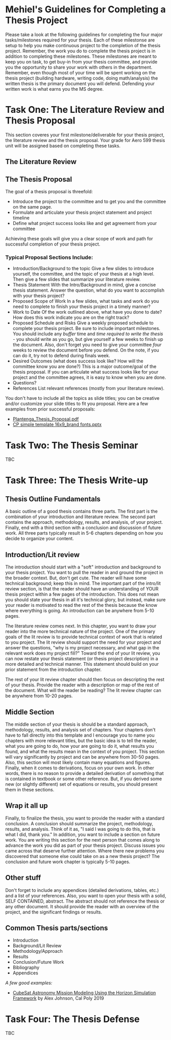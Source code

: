 # Mehiel's Guidelines for Completing a Thesis Project

Please take a look at the following guidelines for completing the four major tasks/milestones required for your thesis.  Each of these milestonse are setup to help you make continuous project to the completion of the thesis project.  Remember, the work you do to complete the thesis project is in addition to completing these milestones.  These milestones are meant to keep you on task, to get buy-in from your thesis committee, and provide you the opportunity to share your work with others in the department.  Remember, even though most of your time will be spent working on the thesis project (building hardware, writing code, doing math/analysis) the written thesis is the primary document you will defend.  Defending your written work is what earns you the MS degree.

# Task One:  The Literature Review and Thesis Proposal

This section coveres your first milestone/deliverable for your thesis project, the literature review and the thesis proposal.  Your grade for Aero 599 thesis unit will be assigned based on completing these tasks.

## The Literature Review



## The Thesis Proposal

The goal of a thesis proposal is threefold:

* Introduce the project to the committee and to get you and the committee on the same page.
* Formulate and articulate your thesis project statement and project timeline
* Define what project success looks like and get agreement from your committee

Achieving these goals will give you a clear scope of work and path for successful completion of your thesis project.

### Typical Proposal Sections Include:

* Introduction/Background to the topic
Give a few slides to introduce yourself, the committee, and the topic of your thesis at a high level.  Then give a few slides that summarize your literature review.
* Thesis Statement
With the Intro/Background in mind, give a concise thesis statement.  Answer the question, what do you want to accomplish with your thesis project?
* Proposed Scope of Work
In a few slides, what tasks and work do you need to complete to finish your thesis project in a timely manner?
* Work to Date
Of the work outlined above, what have you done to date?  How does this work indicate you are on the right track?
* Proposed Schedule and Risks
Give a weekly proposed schedule to complete your thesis project.  Be sure to include important milestones.  You should include any _buffer_ time and *time required to write the thesis* - you should write as you go, but give yourself a few weeks to finish up the document.  Also, don't forget you need to give your committee *four* weeks to review the document before you defend.  On the note, if you can do it, try not to defend during finals week.
* Desired Outcomes (what does success look like?  How will the committee know you are done?)
This is a major outcome/goal of the thesis proposal.  If you can articulate what success looks like for your project and the committee agrees, it is easy to know when you are done.
* Questions?
* References
List relevant references (mostly from your literature review).

You don't have to include all the topics as slide titles; you can be creative and/or customize your slide titles to fit you proposal.  Here are a few examples from prior successful proposals:
* [Plantenga_Thesis_Proposal.pdf](https://github.com/Cal-Poly-Simulation-Lab/PolySim-Grad-Student-Resources/files/13173215/Plantenga_Thesis_Proposal.pdf)
* [CP simple template 16x9_brand fonts.pptx](https://github.com/Cal-Poly-Simulation-Lab/PolySim-Grad-Student-Resources/files/13221921/CP.simple.template.16x9_brand.fonts.pptx)

# Task Two: The Thesis Seminar
TBC

# Task Three: The Thesis Write-up

## Thesis Outline Fundamentals

A basic outline of a good thesis contains three parts.  The first part is the combination of your introduction and literature review.  The second part contains the approach, methodology, results, and analysis, of your project.  Finally, end with a third section with a conclusion and discussion of future work.  All three parts typically result in 5-6 chapters depending on how you decide to organize your content.

## Introduction/Lit review

The introduction should start with a "soft" introduction and background to your thesis project.  You want to pull the reader in and ground the project in the broader context.  But, don't get cute.  The reader will have some technical background; keep this in mind.  The important part of the intro/lit review section, is that the reader should have an understanding of YOUR thesis project within a few pages of the introduction.  This does not mean you should state your thesis in all it's technical glory, but instead, make sure your reader is motivated to read the rest of the thesis because the know where everything is going.  An introduction can be anywhere from 5-10 pages.

The literature review comes next.  In this chapter, you want to draw your reader into the more technical nature of the project.  One of the primary goals of the lit review is to provide technical context of work that is related to you project.  The lit review should support the need for your project and answer the questions, "why is my project necessary, and what gap in the relevant work does my project fill?"  Toward the end of your lit review, you can now restate your thesis statement (or thesis project description) in a more detailed and technical manner.  This statement should build on your prior statement from the introduction chapter.

The rest of your lit review chapter should then focus on descripting the rest of your thesis.  Provide the reader with a description or map of the rest of the document.  What will the reader be reading? The lit review chapter can be anywhere from 10-20 pages.

## Middle Section

The middle section of your thesis is should be a standard approach, methodology, results, and analysis set of chapters.  Your chapters don't have to fall directly into this template and I encourage you to name you chapters with more relevant titles, but the basic idea is to tell the reader, what you are going to do, how your are going to do it, what results you found, and what the results mean in the context of you project.  This section will vary significantly by project and can be anywhere from 30-50 pages.  Also, this section will most likely contain many equations and figures.  Finally, when it comes to derivations, focus on your own work.  In other words, there is no reason to provide a detailed derivation of something that is contained in textbook or some other reference.  But, if you derived some new (or slightly different) set of equations or results, you should present them in these sections.

## Wrap it all up

Finally, to finalize the thesis, you want to provide the reader with a standard conclusion.  A conclusion should summarize the project, methodology, results, and analysis.  Think of it as, "I said I was going to do this, that is what I did, thank you."  In addition, you want to include a section on future work.  You are writing this section for the next person that comes along to advance the work you did as part of your thesis project.  Discuss issues you came across that deserve further attention.  Where there new problems you discovered that someone else could take on as a new thesis project?  The conclusion and future work chapter is typically 5-10 pages.

## Other stuff

Don't forget to include any appendices (detailed derivations, tables, etc.) and a list of your references.  Also, you want to open your thesis with a solid, SELF CONTAINED, abstract.  The abstract should not reference the thesis or any other document.  It should provide the reader with an overview of the project, and the significant findings or results.

## Common Thesis parts/sections
* Introduction
* Background/Lit Review
* Methodology/Approach
* Results
* Conclusion/Future Work
* Bibliography
* Appendices

*A few good examples:*
* [CubeSat Astronomy Mission Modeling Using the Horizon Simulation Framework](http://digitalcommons.calpoly.edu/theses/2067)
by Alex Johnson, Cal Poly 2019

# Task Four: The Thesis Defense
TBC

